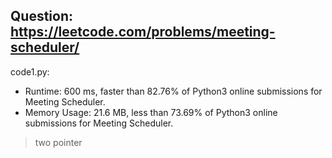 ## Question: https://leetcode.com/problems/meeting-scheduler/

code1.py:
* Runtime: 600 ms, faster than 82.76% of Python3 online submissions for Meeting Scheduler.
* Memory Usage: 21.6 MB, less than 73.69% of Python3 online submissions for Meeting Scheduler.
> two pointer